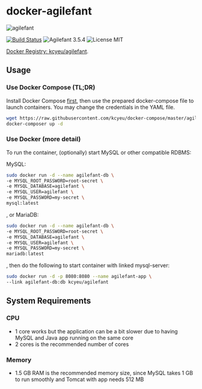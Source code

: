 # docker-agilefant
![agilefant](http://i.imgur.com/ZLdI02W.png)

[![Build Status](https://travis-ci.org/kcyeu/docker-agilefant.svg?branch=master)](https://travis-ci.org/kcyeu/docker-agilefant) ![Agilefant 3.5.4](https://img.shields.io/badge/agilefant-3.5.4-brightgreen.svg) ![License MIT](https://img.shields.io/badge/license-MIT-blue.svg)

[Docker Registry: kcyeu/agilefant](https://hub.docker.com/r/kcyeu/agilefant/).

## Usage

### Use Docker Compose (TL;DR)

Install Docker Compose [first](https://docs.docker.com/compose/install/), then use the prepared docker-compose file to launch containers. You may change the credentials in the YAML file.

```bash
wget https://raw.githubusercontent.com/kcyeu/docker-compose/master/agilefant/docker-compose.yml
docker-composer up -d
```


### Use Docker (more detail)
To run the container, (optionally) start MySQL or other compatible RDBMS:

MySQL:
```bash
sudo docker run -d --name agilefant-db \
-e MYSQL_ROOT_PASSWORD=root-secret \
-e MYSQL_DATABASE=agilefant \
-e MYSQL_USER=agilefant \
-e MYSQL_PASSWORD=my-secret \
mysql:latest
```


, or MariaDB:
```bash
sudo docker run -d --name agilefant-db \
-e MYSQL_ROOT_PASSWORD=root-secret \
-e MYSQL_DATABASE=agilefant \
-e MYSQL_USER=agilefant \
-e MYSQL_PASSWORD=my-secret \
mariadb:latest
```

, then do the following to start container with linked mysql-server:
```bash
sudo docker run -d -p 8080:8080 --name agilefant-app \
--link agilefant-db:db kcyeu/agilefant
```

## System Requirements

### CPU
  * 1 core works but the application can be a bit slower due to having MySQL and Java app running on the same core
  * 2 cores is the recommended number of cores

### Memory
  * 1.5 GB RAM is the recommended memory size, since MySQL takes 1 GB to run smoothly and Tomcat with app needs 512 MB

